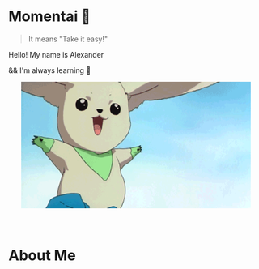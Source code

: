 # Momentai 🌿

> It means "Take it easy!"

<div align="center">
    <p align="left">Hello! My name is Alexander</p>
    <p align="left">&& I'm always learning 📝 </p>
    <img height="250" align="right "alt="GIF" src="./assests/Terriermon2.gif">
</div>

<br>
<br>

# About Me
